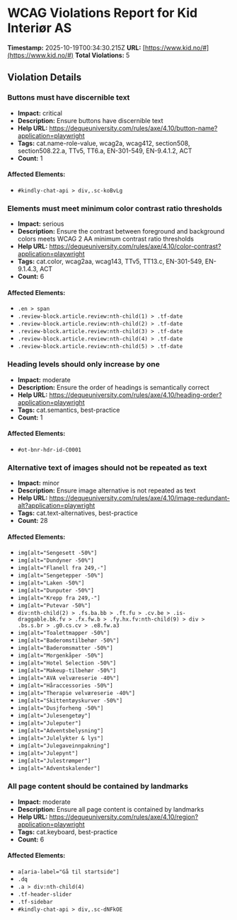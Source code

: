 # WCAG Violations Report for Kid Interiør AS

**Timestamp:** 2025-10-19T00:34:30.215Z
**URL:** [https://www.kid.no/#](https://www.kid.no/#)
**Total Violations:** 5

## Violation Details

### Buttons must have discernible text

- **Impact:** critical
- **Description:** Ensure buttons have discernible text
- **Help URL:** https://dequeuniversity.com/rules/axe/4.10/button-name?application=playwright
- **Tags:** cat.name-role-value, wcag2a, wcag412, section508, section508.22.a, TTv5, TT6.a, EN-301-549, EN-9.4.1.2, ACT
- **Count:** 1

#### Affected Elements:

- `#kindly-chat-api > div,.sc-koBvLg`

### Elements must meet minimum color contrast ratio thresholds

- **Impact:** serious
- **Description:** Ensure the contrast between foreground and background colors meets WCAG 2 AA minimum contrast ratio thresholds
- **Help URL:** https://dequeuniversity.com/rules/axe/4.10/color-contrast?application=playwright
- **Tags:** cat.color, wcag2aa, wcag143, TTv5, TT13.c, EN-301-549, EN-9.1.4.3, ACT
- **Count:** 6

#### Affected Elements:

- `.en > span`
- `.review-block.article.review:nth-child(1) > .tf-date`
- `.review-block.article.review:nth-child(2) > .tf-date`
- `.review-block.article.review:nth-child(3) > .tf-date`
- `.review-block.article.review:nth-child(4) > .tf-date`
- `.review-block.article.review:nth-child(5) > .tf-date`

### Heading levels should only increase by one

- **Impact:** moderate
- **Description:** Ensure the order of headings is semantically correct
- **Help URL:** https://dequeuniversity.com/rules/axe/4.10/heading-order?application=playwright
- **Tags:** cat.semantics, best-practice
- **Count:** 1

#### Affected Elements:

- `#ot-bnr-hdr-id-C0001`

### Alternative text of images should not be repeated as text

- **Impact:** minor
- **Description:** Ensure image alternative is not repeated as text
- **Help URL:** https://dequeuniversity.com/rules/axe/4.10/image-redundant-alt?application=playwright
- **Tags:** cat.text-alternatives, best-practice
- **Count:** 28

#### Affected Elements:

- `img[alt="Sengesett -50%"]`
- `img[alt="Dundyner -50%"]`
- `img[alt="Flanell fra 249,-"]`
- `img[alt="Sengetepper -50%"]`
- `img[alt="Laken -50%"]`
- `img[alt="Dunputer -50%"]`
- `img[alt="Krepp fra 249,-"]`
- `img[alt="Putevar -50%"]`
- `div:nth-child(2) > .fs.ba.bb > .ft.fu > .cv.be > .is-draggable.bk.fv > .fx.fw.b > .fy.hx.fv:nth-child(9) > div > .bs.s.br > .g0.cs.cv > .e8.fw.a3`
- `img[alt="Toalettmapper -50%"]`
- `img[alt="Baderomstilbehør -50%"]`
- `img[alt="Baderomsmatter -50%"]`
- `img[alt="Morgenkåper -50%"]`
- `img[alt="Hotel Selection -50%"]`
- `img[alt="Makeup-tilbehør -50%"]`
- `img[alt="AVA velværeserie -40%"]`
- `img[alt="Håraccessories -50%"]`
- `img[alt="Therapie velværeserie -40%"]`
- `img[alt="Skittentøyskurver -50%"]`
- `img[alt="Dusjforheng -50%"]`
- `img[alt="Julesengetøy"]`
- `img[alt="Juleputer"]`
- `img[alt="Adventsbelysning"]`
- `img[alt="Julelykter & lys"]`
- `img[alt="Julegaveinnpakning"]`
- `img[alt="Julepynt"]`
- `img[alt="Julestrømper"]`
- `img[alt="Adventskalender"]`

### All page content should be contained by landmarks

- **Impact:** moderate
- **Description:** Ensure all page content is contained by landmarks
- **Help URL:** https://dequeuniversity.com/rules/axe/4.10/region?application=playwright
- **Tags:** cat.keyboard, best-practice
- **Count:** 6

#### Affected Elements:

- `a[aria-label="Gå til startside"]`
- `.dq`
- `.a > div:nth-child(4)`
- `.tf-header-slider`
- `.tf-sidebar`
- `#kindly-chat-api > div,.sc-dNFkOE`
